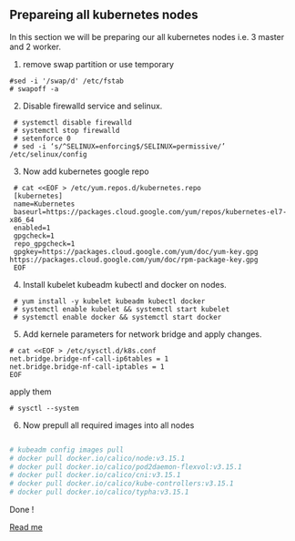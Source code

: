 ## Prepareing all kubernetes nodes

In this section we will be  preparing our all kubernetes nodes i.e. 3 master and 2 worker.

1. remove swap partition or use temporary

``` 
#sed -i '/swap/d' /etc/fstab
# swapoff -a 
```
2. Disable firewalld service and selinux.

```
 # systemctl disable firewalld
 # systemctl stop firewalld
 # setenforce 0 
 # sed -i ‘s/^SELINUX=enforcing$/SELINUX=permissive/’ /etc/selinux/config
```

3. Now add kubernetes google repo

```
 # cat <<EOF > /etc/yum.repos.d/kubernetes.repo
 [kubernetes]
 name=Kubernetes
 baseurl=https://packages.cloud.google.com/yum/repos/kubernetes-el7-x86_64
 enabled=1
 gpgcheck=1
 repo_gpgcheck=1
 gpgkey=https://packages.cloud.google.com/yum/doc/yum-key.gpg https://packages.cloud.google.com/yum/doc/rpm-package-key.gpg
 EOF
```

4. Install kubelet kubeadm kubectl and docker on nodes.

```
 # yum install -y kubelet kubeadm kubectl docker
 # systemctl enable kubelet && systemctl start kubelet
 # systemctl enable docker && systemctl start docker

```
5. Add kernele parameters for network bridge  and apply changes.

```
# cat <<EOF > /etc/sysctl.d/k8s.conf
net.bridge.bridge-nf-call-ip6tables = 1
net.bridge.bridge-nf-call-iptables = 1
EOF
```
apply them   
```
# sysctl --system

```

6. Now prepull all required images into all nodes 

```bash

# kubeadm config images pull
# docker pull docker.io/calico/node:v3.15.1    
# docker pull docker.io/calico/pod2daemon-flexvol:v3.15.1
# docker pull docker.io/calico/cni:v3.15.1            
# docker pull docker.io/calico/kube-controllers:v3.15.1 
# docker pull docker.io/calico/typha:v3.15.1       
```

Done !


[Read me](README.md)
